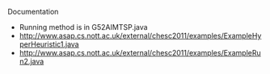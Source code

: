 Documentation
- Running method is in G52AIMTSP.java
- http://www.asap.cs.nott.ac.uk/external/chesc2011/examples/ExampleHyperHeuristic1.java
- http://www.asap.cs.nott.ac.uk/external/chesc2011/examples/ExampleRun2.java